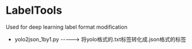 # LabelTools
Used for deep learning label format modification
* yolo2json_1by1.py -----> 将yolo格式的.txt标签转化成.json格式的标签
